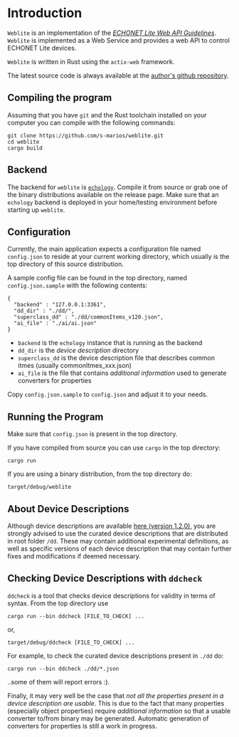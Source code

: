 Introduction
===========

`Weblite` is an implementation of the *[ECHONET Lite Web API Guidelines](https://echonet.jp/web_api/#guideline)*. `Weblite` is implemented as a Web Service and provides a web API to control ECHONET Lite devices.

`Weblite` is written in Rust using the `actix-web` framework. 

The latest source code is always available at the [author's github repository](https://github.com/s-marios/weblite).

Compiling the program
---------------------
Assuming that you have `git` and the Rust toolchain installed on your computer you can compile with the following commands:

```
git clone https://github.com/s-marios/weblite.git
cd weblite
cargo build
```

Backend
-------
The backend for `weblite` is [`echology`](https://github.com/s-marios/echology). Compile it from source or grab one of the binary distributions available on the release page. Make sure that an `echology` backend is deployed in your home/testing environment before starting up `weblite`. 

Configuration
-------------
Currently, the main application expects a configuration file named `config.json` to reside at your current working directory, which usually is the top directory of this source distribution.

A sample config file can be found in the top directory, named `config.json.sample` with the following contents:

```
{ 
  "backend" : "127.0.0.1:3361",
  "dd_dir" : "./dd/",
  "superclass_dd" : "./dd/commonItems_v120.json",
  "ai_file" : "./ai/ai.json"
}
```


- `backend` is the `echology` instance that is running as the backend
- `dd_dir` is the *device description* directory
- `superclass_dd` is the device description file that describes common itmes (usually commonItmes_xxx.json)
- `ai_file` is the file that contains *additional information* used to generate converters for properties


Copy `config.json.sample` to `config.json` and adjust it to your needs.


Running the Program
-------------------
Make sure that `config.json` is present in the top directory.


If you have compiled from source you can use `cargo` in the top directory:
```
cargo run
```

If you are using a binary distribution, from the top directory do:
```
target/debug/weblite
```

About Device Descriptions
-------------------------

Although device descriptions are available [here (version 1.2.0)](https://echonet.jp/wp/wp-content/uploads/pdf/General/Download/web_API/Web_API_device_descriptions_v1.2.0.zip), you are strongly advised to use the curated device descriptions that are distributed in root folder `/dd`. These may contain additional experimental definitions, as well as specific versions of each device description that may contain further fixes and modifications if deemed necessary.

Checking Device Descriptions with `ddcheck`
--------------------------------------------

`ddcheck` is a tool that checks device descriptions for validity in terms of syntax. From the top directory use

```
cargo run --bin ddcheck [FILE_TO_CHECK] ...
```

or,
```
target/debug/ddcheck [FILE_TO_CHECK] ...
```

For example, to check the curated device descriptions present in `./dd` do:
```
cargo run --bin ddcheck ./dd/*.json
```

..some of them will report errors :).

Finally, it may very well be the case that *not all the properties present in a device description are usable*. This is due to the fact that many properties (especially object properties) require *additional information* so that a usable converter to/from binary may be generated. Automatic generation of converters for properties is still a work in progress.

